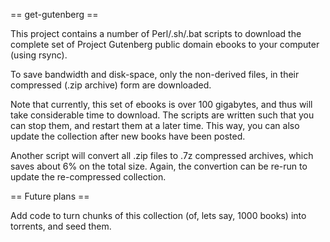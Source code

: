 == get-gutenberg ==

This project contains a number of Perl/.sh/.bat scripts to download the complete
set of Project Gutenberg public domain ebooks to your computer (using rsync).

To save bandwidth and disk-space, only the non-derived files, in their
compressed (.zip archive) form are downloaded.

Note that currently, this set of ebooks is over 100 gigabytes, and thus will
take considerable time to download. The scripts are written such that you
can stop them, and restart them at a later time. This way, you can also update
the collection after new books have been posted.

Another script will convert all .zip files to .7z compressed archives, which
saves about 6% on the total size. Again, the convertion can be re-run
to update the re-compressed collection.

== Future plans ==

Add code to turn chunks of this collection (of, lets say, 1000 books) into
torrents, and seed them.
